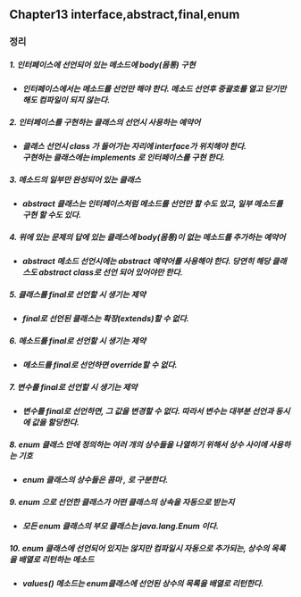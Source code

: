 ## Chapter13 interface,abstract,final,enum

### 정리
##### 1. 인터페이스에 선언되어 있는 메소드에 body(몸통) 구현 
  - ***인터페이스에서는 메소드를 선언만 해야 한다. 메소드 선언후 중괄호를 열고 닫기만해도 컴파일이 되지 않는다.***

##### 2. 인터페이스를 구현하는 클래스의 선언시 사용하는 예약어
  - ***클래스 선언시 class 가 들어가는 자리에 interface가 위치해야 한다.  
   구현하는 클래스에는 implements 로 인터페이스를 구현 한다.***

##### 3. 메소드의 일부만 완성되어 있는 클래스
  - ***abstract 클래스는 인터페이스처럼 메소드를 선언만 할 수도 있고, 일부 메소드를 구현 할 수도 있다.***

##### 4. 위에 있는 문제의 답에 있는 클래스에 body(몸통)이 없는 메소드를 추가하는 예약어 
  - ***abstract 메소드 선언시에는 abstract 예약어를 사용해야 한다. 당연히 해당 클래스도 abstract class로 선언 되어 있어야만 한다.***
 
##### 5. 클래스를 final로 선언할 시 생기는 제약  
  - ***final로 선언된 클래스는 확장(extends)할 수 없다.***
    
##### 6. 메소드를 final로 선언할 시 생기는 제약 
  -  ***메소드를 final로 선언하면 override할 수 없다.***

##### 7. 변수를 final로 선언할 시 생기는 제약 
  -  ***변수를 final로 선언하면, 그 값을 변경할 수 없다. 따라서 변수는 대부분 선언과 동시에 값을 할당한다.***

##### 8. enum 클래스 안에 정의하는 여러 개의 상수들을 나열하기 위해서 상수 사이에 사용하는 기호
  -  ***enum 클래스의 상수들은 콤마 , 로 구분한다.***

##### 9. enum 으로 선언한 클래스가 어떤 클래스의 상속을 자동으로 받는지 
  -  ***모든 enum 클래스의 부모 클래스는 java.lang.Enum 이다.***

##### 10. enum 클래스에 선언되어 있지는 않지만 컴파일시 자동으로 추가되는, 상수의 목록을 배열로 리턴하는 메소드
  -  ***values() 메소드는 enum클래스에 선언된 상수의 목록을 배열로 리턴한다.***
